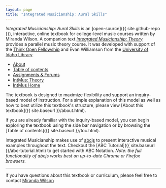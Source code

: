 ```yaml
---
layout: page
title: "Integrated Musicianship: Aural Skills"
---
```


*Integrated Musicianship: Aural Skills* is an [open-source]({{ site.github-repo }}), interactive, online textbook for college-level music courses written by Miranda Wilson.
A companion text [*Integrated Musicianship: Theory*](https://intmus.github.io/inttheory19-20/) provides a parallel music theory course.
It was developed with support of the [Think Open Fellowship](https://open.lib.uidaho.edu/) and Evan Williamson from the [University of Idaho Library](https://www.lib.uidaho.edu/). 

<ul class="index-buttons">
<li><a href="{{ '/about.html' | absolute_url }}">About</a></li>
<li><a href="{{ '/toc.html' | absolute_url }}">Table of contents</a></li>
<li><a href="{{ '/forum/index.html' | absolute_url }}">Assignments &amp; Forums</a></li>
<li><a href="https://intmus.github.io/inttheory19-20/">IntMus: Theory</a></li>
<li><a href="https://intmus.github.io/">IntMus Home</a></li>
</ul>

The textbook is designed to maximize flexibility and support an inquiry-based model of instruction. 
For a simple explanation of this model as well as how to best utilize this textbook's structure, please view [About this textbook]({{ site.baseurl }}/about.html).

If you are already familiar with the inquiry-based model, you can begin exploring the textbook using the side bar navigation or by browsing the [Table of contents]({{ site.baseurl }}/toc.html).

Integrated Musicianship makes use of [abcjs](https://github.com/paulrosen/abcjs) to present interactive musical examples throughout the text. 
Checkout the [ABC Tutorial]({{ site.baseurl }}/abc-tutorial.html) to get started with ABC Notation. *Note: the full functionality of abcjs works best on up-to-date Chrome or Firefox browsers.*

<hr>

If you have questions about this textbook or curriculum, please feel free to contact [Miranda Wilson](mailto:mirandaw@uidaho.edu)
